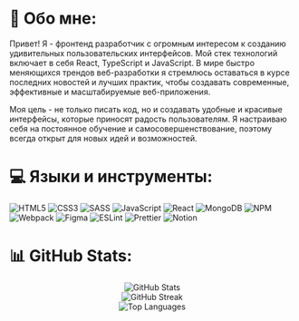# 💫 Обо мне:

Привет! Я - фронтенд разработчик с огромным интересом к созданию удивительных пользовательских интерфейсов. Мой стек технологий включает в себя React, TypeScript и JavaScript. В мире быстро меняющихся трендов веб-разработки я стремлюсь оставаться в курсе последних новостей и лучших практик, чтобы создавать современные, эффективные и масштабируемые веб-приложения.

Моя цель - не только писать код, но и создавать удобные и красивые интерфейсы, которые приносят радость пользователям. Я настраиваю себя на постоянное обучение и самосовершенствование, поэтому всегда открыт для новых идей и возможностей.

# 💻 Языки и инструменты:

![HTML5](https://img.shields.io/badge/html5-%23E34F26.svg?style=for-the-badge&logo=html5&logoColor=white) ![CSS3](https://img.shields.io/badge/CSS3-1572B6?style=for-the-badge&logo=css3&logoColor=white) ![SASS](https://img.shields.io/badge/Sass-CC6699?style=for-the-badge&logo=sass&logoColor=white)
![JavaScript](https://img.shields.io/badge/JavaScript-F7DF1E?style=for-the-badge&logo=javascript&logoColor=black) ![React](https://img.shields.io/badge/react-%2320232a.svg?style=for-the-badge&logo=react&logoColor=%2361DAFB) ![MongoDB](https://img.shields.io/badge/MongoDB-4EA94B?style=for-the-badge&logo=mongodb&logoColor=white) ![NPM](https://img.shields.io/badge/NPM-%23000000.svg?style=for-the-badge&logo=npm&logoColor=white) ![Webpack](https://img.shields.io/badge/webpack-%238DD6F9.svg?style=for-the-badge&logo=webpack&logoColor=black) ![Figma](https://img.shields.io/badge/figma-%23F24E1E.svg?style=for-the-badge&logo=figma&logoColor=white) ![ESLint](https://img.shields.io/badge/ESLint-4B3263?style=for-the-badge&logo=eslint&logoColor=white) ![Prettier](https://img.shields.io/badge/prettier-1A2C34?style=for-the-badge&logo=prettier&logoColor=F7BA3E) ![Notion](https://img.shields.io/badge/Notion-%23000000.svg?style=for-the-badge&logo=notion&logoColor=white)

# 📊 GitHub Stats:

<div align="center">
  <img src="https://github-readme-stats.vercel.app/api?username=IgorSuhachov&theme=dark&hide_border=false&include_all_commits=false&count_private=false" alt="GitHub Stats">
  <br>
  <img src="https://github-readme-streak-stats.herokuapp.com/?user=IgorSuhachov&theme=dark&hide_border=false" alt="GitHub Streak">
  <br>
  <img src="https://github-readme-stats.vercel.app/api/top-langs/?username=IgorSuhachov&theme=dark&hide_border=false&include_all_commits=false&count_private=false&layout=compact" alt="Top Languages">
</div>
